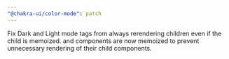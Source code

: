 ```yaml
---
"@chakra-ui/color-mode": patch
---
```


Fix Dark and Light mode tags from always rerendering children even if the child
is memoized. <LightMode> and <DarkMode> components are now memoized to prevent
unnecessary rendering of their child components.
